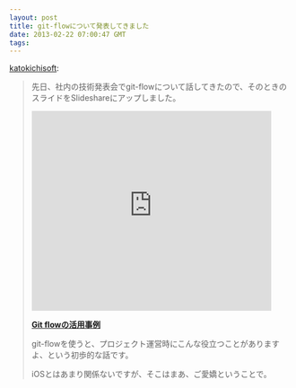 ```yaml
---
layout: post
title: git-flowについて発表してきました
date: 2013-02-22 07:00:47 GMT
tags: 
---
```

<p><a href="http://katokichisoft.tumblr.com/post/43474845278/git-flow" class="tumblr_blog">katokichisoft</a>:</p>

<blockquote><p>先日、社内の技術発表会でgit-flowについて話してきたので、そのときのスライドをSlideshareにアップしました。</p>
<p><iframe frameborder="0" height="356" marginheight="0" marginwidth="0" scrolling="no" src="http://www.slideshare.net/slideshow/embed_code/16616440" width="427"> </iframe></p>
<div><strong> <a href="http://www.slideshare.net/KatokichiSoft/git-flow-16616440" title="Git flowの活用事例">Git flowの活用事例</a><br /></strong></div>
<p>git-flowを使うと、プロジェクト運営時にこんな役立つことがありますよ、という初歩的な話です。</p>
<p>iOSとはあまり関係ないですが、そこはまあ、ご愛嬌ということで。</p></blockquote>


